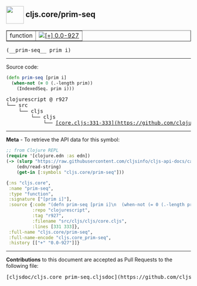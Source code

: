 ## <img width="48px" valign="middle" src="http://i.imgur.com/Hi20huC.png"> cljs.core/prim-seq

 <table border="1">
<tr>

<td>function</td>
<td><a href="https://github.com/cljsinfo/cljs-api-docs/tree/0.0-927"><img valign="middle" alt="[+] 0.0-927" src="https://img.shields.io/badge/+-0.0--927-lightgrey.svg"></a> </td>
</tr>
</table>

 <samp>
(__prim-seq__ prim i)<br>
</samp>

---





Source code:

```clj
(defn prim-seq [prim i]
  (when-not (= 0 (.-length prim))
    (IndexedSeq. prim i)))
```

 <pre>
clojurescript @ r927
└── src
    └── cljs
        └── cljs
            └── <ins>[core.cljs:331-333](https://github.com/clojure/clojurescript/blob/r927/src/cljs/cljs/core.cljs#L331-L333)</ins>
</pre>


---

__Meta__ - To retrieve the API data for this symbol:

```clj
;; from Clojure REPL
(require '[clojure.edn :as edn])
(-> (slurp "https://raw.githubusercontent.com/cljsinfo/cljs-api-docs/catalog/cljs-api.edn")
    (edn/read-string)
    (get-in [:symbols "cljs.core/prim-seq"]))
```

```clj
{:ns "cljs.core",
 :name "prim-seq",
 :type "function",
 :signature ["[prim i]"],
 :source {:code "(defn prim-seq [prim i]\n  (when-not (= 0 (.-length prim))\n    (IndexedSeq. prim i)))",
          :repo "clojurescript",
          :tag "r927",
          :filename "src/cljs/cljs/core.cljs",
          :lines [331 333]},
 :full-name "cljs.core/prim-seq",
 :full-name-encode "cljs.core_prim-seq",
 :history [["+" "0.0-927"]]}

```

---

__Contributions__ to this document are accepted as Pull Requests to the following file:

 <pre>
[cljsdoc/cljs.core_prim-seq.cljsdoc](https://github.com/cljsinfo/cljs-api-docs/blob/master/cljsdoc/cljs.core_prim-seq.cljsdoc)
</pre>

